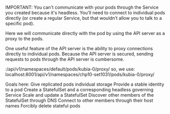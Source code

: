 IMPORTANT:
You can't communicate with your pods through the Service you created because it's headless.
You'll need to connect to individual pods directly (or create a regular Service, but that wouldn’t allow you to talk to a specific pod).

Here we will communicate directly with the pod by using the API server as a proxy to the pods.

One useful feature of the API server is the ability to proxy connections directly to individual pods. Because the API server is secured, sending requests to pods through the API server is cumbersome.

<apiServerHost>:<port>/api/v1/namespaces/default/pods/kubia-0/proxy/<path>
so, we use:
localhost:8001/api/v1/namespaces/chp10-set1031/pods/kubia-0/proxy/

Goals here:
 Give replicated pods individual storage
 Provide a stable identity to a pod
 Create a StatefulSet and a corresponding headless governing Service
 Scale and update a StatefulSet
 Discover other members of the StatefulSet through DNS
 Connect to other members through their host names
 Forcibly delete stateful pods

